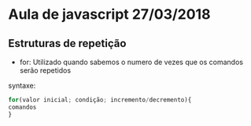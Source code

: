Aula de javascript 27/03/2018
=============================


Estruturas de repetição
-----------------------

* for: Utilizado quando sabemos o numero de vezes que os comandos serão repetidos

syntaxe:
```javascript
for(valor inicial; condição; incremento/decremento){
comandos
}
```
